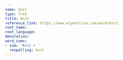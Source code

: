 ```yaml
---
name: knit
type: free
title: knit
reference_link: https://www.etymonline.com/word/knit
root_name: 
root_language: 
denotation: 
word_sums:
- sum: 'Knit + '
  respelling: knit
---
```


